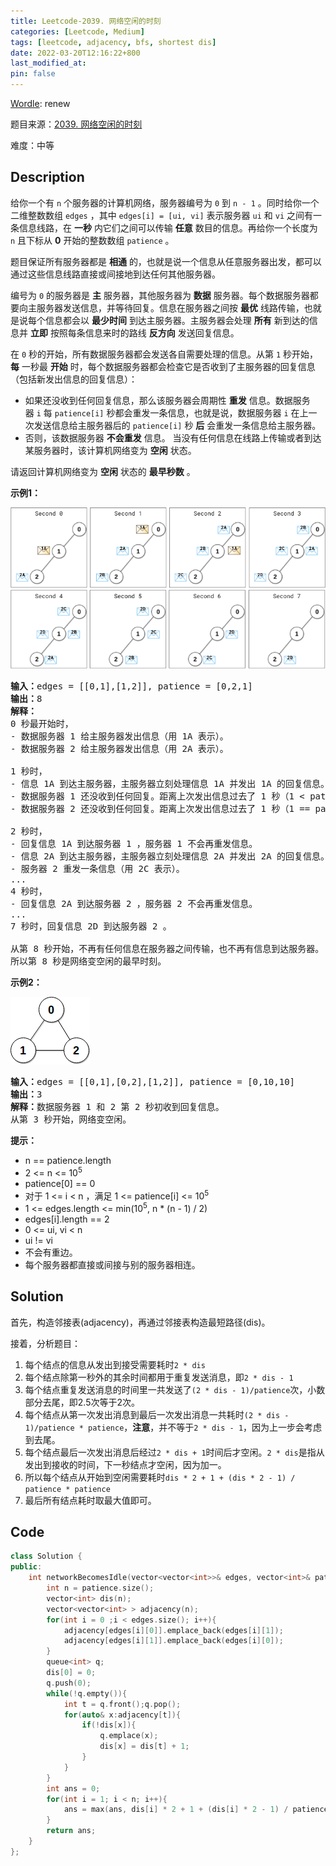 ```yaml
---
title: Leetcode-2039. 网络空闲的时刻
categories: [Leetcode, Medium]
tags: [leetcode, adjacency, bfs, shortest dis]
date: 2022-03-20T12:16:22+800
last_modified_at: 
pin: false
---
```


[Wordle](https://www.nytimes.com/games/wordle/index.html): renew

题目来源：[2039. 网络空闲的时刻](https://leetcode-cn.com/problems/the-time-when-the-network-becomes-idle/)

难度：中等

## Description

给你一个有 `n` 个服务器的计算机网络，服务器编号为 `0` 到 `n - 1` 。同时给你一个二维整数数组 `edges` ，其中 `edges[i] = [ui, vi]` 表示服务器 `ui` 和 `vi` 之间有一条信息线路，在 **一秒** 内它们之间可以传输 **任意** 数目的信息。再给你一个长度为 `n` 且下标从 **0** 开始的整数数组 `patience` 。

题目保证所有服务器都是 **相通** 的，也就是说一个信息从任意服务器出发，都可以通过这些信息线路直接或间接地到达任何其他服务器。

编号为 `0` 的服务器是 **主** 服务器，其他服务器为 **数据** 服务器。每个数据服务器都要向主服务器发送信息，并等待回复。信息在服务器之间按 **最优** 线路传输，也就是说每个信息都会以 **最少时间** 到达主服务器。主服务器会处理 **所有** 新到达的信息并 **立即** 按照每条信息来时的路线 **反方向** 发送回复信息。

在 `0` 秒的开始，所有数据服务器都会发送各自需要处理的信息。从第 `1` 秒开始，**每** 一秒最 **开始** 时，每个数据服务器都会检查它是否收到了主服务器的回复信息（包括新发出信息的回复信息）：

- 如果还没收到任何回复信息，那么该服务器会周期性 **重发** 信息。数据服务器 `i` 每 `patience[i]` 秒都会重发一条信息，也就是说，数据服务器 `i` 在上一次发送信息给主服务器后的 `patience[i]` 秒 **后** 会重发一条信息给主服务器。
- 否则，该数据服务器 **不会重发** 信息。
当没有任何信息在线路上传输或者到达某服务器时，该计算机网络变为 **空闲** 状态。

请返回计算机网络变为 **空闲** 状态的 **最早秒数** 。


**示例1：**

![](/images/posts/9-1.png)

<pre>
<strong>输入：</strong>edges = [[0,1],[1,2]], patience = [0,2,1]
<strong>输出：</strong>8
<strong>解释：</strong>
0 秒最开始时，
- 数据服务器 1 给主服务器发出信息（用 1A 表示）。
- 数据服务器 2 给主服务器发出信息（用 2A 表示）。

1 秒时，
- 信息 1A 到达主服务器，主服务器立刻处理信息 1A 并发出 1A 的回复信息。
- 数据服务器 1 还没收到任何回复。距离上次发出信息过去了 1 秒（1 < patience[1] = 2），所以不会重发信息。
- 数据服务器 2 还没收到任何回复。距离上次发出信息过去了 1 秒（1 == patience[2] = 1），所以它重发一条信息（用 2B 表示）。

2 秒时，
- 回复信息 1A 到达服务器 1 ，服务器 1 不会再重发信息。
- 信息 2A 到达主服务器，主服务器立刻处理信息 2A 并发出 2A 的回复信息。
- 服务器 2 重发一条信息（用 2C 表示）。
...
4 秒时，
- 回复信息 2A 到达服务器 2 ，服务器 2 不会再重发信息。
...
7 秒时，回复信息 2D 到达服务器 2 。

从第 8 秒开始，不再有任何信息在服务器之间传输，也不再有信息到达服务器。
所以第 8 秒是网络变空闲的最早时刻。
</pre>

**示例2：**

![](/images/posts/9-2.png)

<pre>
<strong>输入：</strong>edges = [[0,1],[0,2],[1,2]], patience = [0,10,10]
<strong>输出：</strong>3
<strong>解释：</strong>数据服务器 1 和 2 第 2 秒初收到回复信息。
从第 3 秒开始，网络变空闲。
</pre>

**提示：**

- n == patience.length
- 2 <= n <= 10<sup>5</sup>
- patience[0] == 0
- 对于 1 <= i < n ，满足 1 <= patience[i] <= 10<sup>5</sup>
- 1 <= edges.length <= min(10<sup>5</sup>, n * (n - 1) / 2)
- edges[i].length == 2
- 0 <= ui, vi < n
- ui != vi
- 不会有重边。
- 每个服务器都直接或间接与别的服务器相连。


## Solution

首先，构造邻接表(adjacency)，再通过邻接表构造最短路径(dis)。

接着，分析题目：

1. 每个结点的信息从发出到接受需要耗时`2 * dis`
2. 每个结点除第一秒外的其余时间都用于重复发送消息，即`2 * dis - 1`
3. 每个结点重复发送消息的时间里一共发送了`(2 * dis - 1)/patience`次，小数部分去尾，即2.5次等于2次。
4. 每个结点从第一次发出消息到最后一次发出消息一共耗时`(2 * dis - 1)/patience * patience`，**注意**，并不等于`2 * dis - 1`，因为上一步会考虑到去尾。
5. 每个结点最后一次发出消息后经过`2 * dis + 1`时间后才空闲。`2 * dis`是指从发出到接收的时间，下一秒结点才空闲，因为加一。
6. 所以每个结点从开始到空闲需要耗时`dis * 2 + 1 + (dis * 2 - 1) / patience * patience`
7. 最后所有结点耗时取最大值即可。

## Code
```c++
class Solution {
public:
    int networkBecomesIdle(vector<vector<int>>& edges, vector<int>& patience) {
        int n = patience.size();
        vector<int> dis(n);
        vector<vector<int> > adjacency(n);
        for(int i = 0 ;i < edges.size(); i++){
            adjacency[edges[i][0]].emplace_back(edges[i][1]);
            adjacency[edges[i][1]].emplace_back(edges[i][0]);
        }
        queue<int> q;
        dis[0] = 0;
        q.push(0);
        while(!q.empty()){
            int t = q.front();q.pop();
            for(auto& x:adjacency[t]){
                if(!dis[x]){
                    q.emplace(x);
                    dis[x] = dis[t] + 1;
                }
            }
        }
        int ans = 0;
        for(int i = 1; i < n; i++){
            ans = max(ans, dis[i] * 2 + 1 + (dis[i] * 2 - 1) / patience[i] * patience[i]);
        }
        return ans;
    }
};
```
